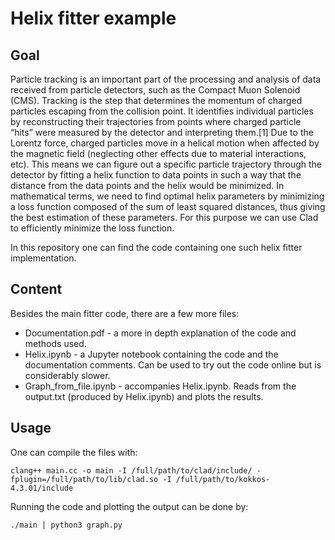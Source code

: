 # Helix fitter example

## Goal

Particle tracking is an important part of the processing and analysis of data received from particle detectors, such as the Compact Muon Solenoid (CMS). Tracking is the step that determines the momentum of charged particles escaping from the collision point. It identifies individual particles by reconstructing their trajectories from points where charged particle “hits” were measured by the detector and interpreting them.[1] Due to the Lorentz force, charged particles move in a helical motion when affected by the magnetic field (neglecting other effects due to material interactions, etc). This means we can figure out a specific particle trajectory through the detector by fitting a helix function to data points in such a way that the distance from the data points and the helix would be minimized. In mathematical terms, we need to find optimal helix parameters by minimizing a loss function composed of the sum of least squared distances, thus giving the best estimation of these parameters. For this purpose we can use Clad to efficiently minimize the loss function. 

In this repository one can find the code containing one such helix fitter implementation.

## Content

Besides the main fitter code, there are a few more files:

- Documentation.pdf - a more in depth explanation of the code and methods used.
- Helix.ipynb - a Jupyter notebook containing the code and the documentation comments. Can be used to try out the code online but is considerably slower.
- Graph_from_file.ipynb - accompanies Helix.ipynb. Reads from the output.txt (produced by Helix.ipynb) and plots the results.


## Usage

One can compile the files with:

```
clang++ main.cc -o main -I /full/path/to/clad/include/ -fplugin=/full/path/to/lib/clad.so -I /full/path/to/kokkos-4.3.01/include
```
Running the code and plotting the output can be done by:

```
./main | python3 graph.py
```



